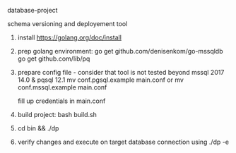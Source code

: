 database-project 

schema versioning and deployement tool

1. install https://golang.org/doc/install

2. prep golang environment:
    go get github.com/denisenkom/go-mssqldb
    go get github.com/lib/pq

3. prepare config file - consider that tool is not tested beyond mssql 2017 14.0 & pqsql 12.1
    mv conf.pgsql.example main.conf
    or
    mv conf.mssql.example main.conf
    
    fill up credentials in main.conf

5. build project: bash build.sh

6. cd bin && ./dp

7. verify changes and execute on target database connection using ./dp -e
